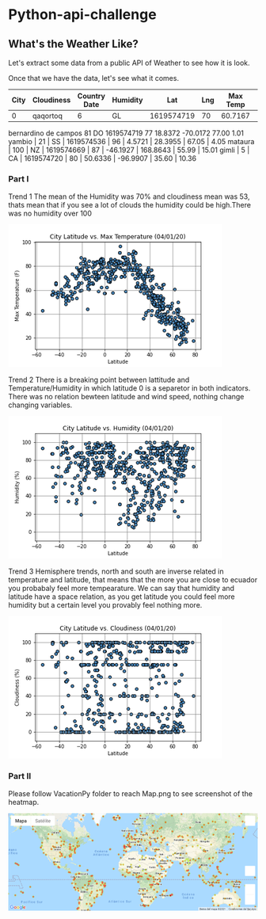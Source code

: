 # Python-api-challenge
## What's the Weather Like?

Let's extract some data from a public API of Weather to see how it is look.

Once that we have the data, let's see what it comes.

City | Cloudiness | Country	Date | Humidity | Lat | Lng | Max Temp | Wind Speed
---- | ---------- | ------------ | -------- | --- | --- | -------- | ----------
0 | qaqortoq | 6 | GL | 1619574719 | 70 | 60.7167 | -46.0333 | 41.00	6.91
bernardino de campos	81	DO	1619574719	77	18.8372	-70.0172	77.00	1.01
yambio | 21 | SS | 1619574536 | 96 | 4.5721 | 28.3955 | 67.05 | 4.05
mataura | 100 | NZ | 1619574669 | 87 | -46.1927 | 168.8643 | 55.99 | 15.01
gimli | 5 | CA | 1619574720 | 80 | 50.6336 | -96.9907 | 35.60 | 10.36


### Part I 

Trend 1
The mean of the Humidity was 70% and cloudiness mean was 53, thats mean that if you see a lot of clouds the humidity could be high.There was no humidity over 100

![Trend1](https://github.com/greaterpablo/python-api-challenge/blob/main/WeatherPy/fig1.png) 

Trend 2
There is a breaking point between lattitude and Temperature/Humidity in which latitude 0 is a separetor in both indicators. There was no relation bewteen latitude and wind speed, nothing change changing variables.

![Trend2](https://github.com/greaterpablo/python-api-challenge/blob/main/WeatherPy/fig2.png) 

Trend 3
Hemisphere trends, north and south are inverse related in temperature and latitude, that means that the more you are close to ecuador you probabaly feel more tempearature. We can say that humidity and latitude have a space relation, as you get latitude you could feel more humidity but a certain level you provably feel nothing more.

![Trend3](https://github.com/greaterpablo/python-api-challenge/blob/main/WeatherPy/fig3.png) 

### Part II

Please follow VacationPy folder to reach Map.png to see screenshot of the heatmap.

![Map](https://github.com/greaterpablo/python-api-challenge/blob/main/VacationPy/map.png) 
